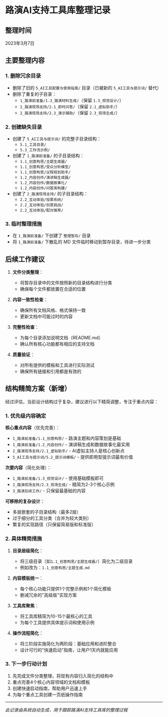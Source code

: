 # 路演AI支持工具库整理记录

## 整理时间
2023年3月7日

## 主要整理内容

### 1. 删除冗余目录
- 删除了旧的 `5_AI工具配置与使用指南/` 目录（已被新的 `5_AI工具与提示词/` 替代）
- 删除了重复的子目录：
  - `1_路演前准备/1.3_路演材料生成/`（保留 `1.3_视觉设计/`）
  - `2_路演现场支持/2.1_即时问答/`（保留 `2.1_虚拟助手/`）
  - `2_路演现场支持/2.3_演示辅助/`（保留 `2.3_现场生成/`）

### 2. 创建缺失目录
- 创建了 `5_AI工具与提示词/` 的完整子目录结构：
  - `5.1_工具目录/`
  - `5.3_工作流示例/`
- 创建了 `1_路演前准备/` 的子目录结构：
  - `1.1_创意构思/主题生成器/`
  - `1.1_创意构思/受众分析模型/`
  - `1.1_创意构思/议程规划助手/`
  - `1.2_内容创作/演讲稿生成器/`
  - `1.2_内容创作/数据故事化/`
  - `1.2_内容创作/问答库构建/`
- 创建了 `2_路演现场支持/` 的子目录结构：
  - `2.2_互动体验/投票系统/`
  - `2.2_互动体验/创意挑战/`
  - `2.2_互动体验/配对推荐/`

### 3. 临时整理措施
- 在 `1_路演前准备/` 下创建了 `整理暂存/` 目录
- 将 `1_路演前准备/` 下散乱的 MD 文件临时移动到暂存目录，待进一步分类

## 后续工作建议

1. **文件分类整理**：
   - 将暂存目录中的文件按照新的目录结构进行分类
   - 确保每个文件都放置在合适的位置

2. **内容一致性检查**：
   - 确保所有文档风格、格式保持一致
   - 更新文档中可能过时的内容
   
3. **完整性检查**：
   - 为每个目录添加说明文档（README.md）
   - 确认所有核心功能都有相应的支持文档

4. **质量验证**：
   - 对所有提供的模板和工具进行实际测试
   - 确保所有链接和引用都是有效的

## 结构精简方案（新增）

经过评估，当前设计结构过于复杂，建议进行以下精简调整，专注于重点内容：

### 1. 优先级内容确定

**核心重点内容**（优先完善）：
- `1_路演前准备/1.1_创意构思/` - 路演主题和内容策划是基础
- `1_路演前准备/1.2_内容创作/` - 演讲稿生成和数据故事化最实用
- `2_路演现场支持/2.1_虚拟助手/` - AI虚拟主持人是核心创新点
- `5_AI工具与提示词/5.2_提示词模板/` - 提供即用型提示词最有价值

**次要内容**（简化处理）：
- `1_路演前准备/1.3_视觉设计/` - 使用基础模板即可
- `2_路演现场支持/2.3_现场生成/` - 精简为2-3个核心示例
- `3_路演后续工作/` - 只保留最基础的内容

**可移除的复杂设计**：
- 多层嵌套的子目录结构（最多2层）
- 过于细分的工具分类（合并为较大类别）
- 繁复的实现路径（只保留简易版和标准版）

### 2. 具体精简措施

1. **目录层级简化**：
   - 将三级目录（如`1.1_创意构思/主题生成器/`）简化为二级目录
   - 例如改为：`1.1_创意构思/主题生成.md`

2. **内容模板统一**：
   - 每个核心功能只提供1个完整示例和1个简化模板
   - 删减冗余的"高级版"实现方案
   
3. **工具库聚焦**：
   - 将工具库精简为10-15个最核心的工具
   - 为每个工具提供具体提示词和使用示例

4. **操作流程简化**：
   - 将三阶段实施简化为两阶段：基础应用和进阶整合
   - 设计可行的"快速启动"指南，让用户1天内就能应用

### 3. 下一步行动计划

1. 先完成文件分类整理，将现有内容归入简化的结构中
2. 重点完善4个核心内容领域的文档和模板
3. 创建快速启动指南，帮助用户迅速上手
4. 为每个重点工具创建一页纸操作指南

---

*此记录由系统自动生成，用于跟踪路演AI支持工具库的整理过程* 